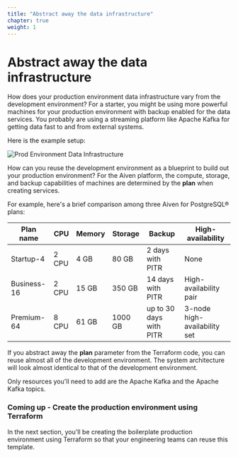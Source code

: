 ```yaml
---
title: "Abstract away the data infrastructure"
chapter: true
weight: 1
---
```


# Abstract away the data infrastructure

How does your production environment data infrastructure vary from the development environment? For a starter, you might be using more powerful machines for your production environment with backup enabled for the data services. You probably are using a streaming platform like Apache Kafka for getting data fast to and from external systems.

Here is the example setup:

![Prod Environment Data Infrastructure](/images/prod-env-data-infra.png)

How can you reuse the development environment as a blueprint to build out your production environment? For the Aiven platform, the compute, storage, and backup capabilities of machines are determined by the **plan** when creating services.

For example, here's a brief comparison among three Aiven for PostgreSQL® plans:

| Plan name  | CPU  | Memory  | Storage  | Backup  | High-availability  |
|---|---|---|---|---|---|
| Startup-4  | 2 CPU  | 4 GB  | 80 GB  | 2 days with PITR  | None  |
| Business-16  | 2 CPU  | 15 GB  | 350 GB  | 14 days with PITR  | High-availability pair  |
| Premium-64  | 8 CPU  | 61 GB  | 1000 GB  | up to 30 days with PITR  | 3-node high-availability set |

If you abstract away the **plan** parameter from the Terraform code, you can reuse almost all of the development environment. The system architecture will look almost identical to that of the development environment.

Only resources you'll need to add are the Apache Kafka and the Apache Kafka topics. 

### Coming up - Create the production environment using Terraform
In the next section, you'll be creating the boilerplate production environment using Terraform so that your engineering teams can reuse this template.